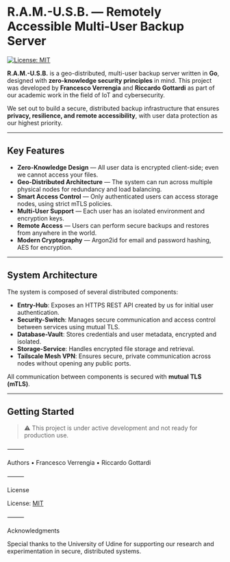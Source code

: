 # R.A.M.-U.S.B. — Remotely Accessible Multi-User Backup Server
[![License: MIT](https://img.shields.io/badge/License-MIT-yellow.svg)](LICENSE)

**R.A.M.-U.S.B.** is a geo-distributed, multi-user backup server written in **Go**, designed with **zero-knowledge security principles** in mind. This project was developed by **Francesco Verrengia** and **Riccardo Gottardi** as part of our academic work in the field of IoT and cybersecurity.

We set out to build a secure, distributed backup infrastructure that ensures **privacy, resilience, and remote accessibility**, with user data protection as our highest priority.

---

## Key Features

- **Zero-Knowledge Design** — All user data is encrypted client-side; even we cannot access your files.
- **Geo-Distributed Architecture** — The system can run across multiple physical nodes for redundancy and load balancing.
- **Smart Access Control** — Only authenticated users can access storage nodes, using strict mTLS policies.
- **Multi-User Support** — Each user has an isolated environment and encryption keys.
- **Remote Access** — Users can perform secure backups and restores from anywhere in the world.
- **Modern Cryptography** — Argon2id for email and password hashing, AES for encryption.

---

## System Architecture

The system is composed of several distributed components:

- **Entry-Hub**: Exposes an HTTPS REST API created by us for initial user authentication.
- **Security-Switch**: Manages secure communication and access control between services using mutual TLS.
- **Database-Vault**: Stores credentials and user metadata, encrypted and isolated.
- **Storage-Service**: Handles encrypted file storage and retrieval.
- **Tailscale Mesh VPN**: Ensures secure, private communication across nodes without opening any public ports.

All communication between components is secured with **mutual TLS (mTLS)**.

---

## Getting Started

> ⚠️ This project is under active development and not ready for production use.


⸻

Authors
	•	Francesco Verrengia
	•	Riccardo Gottardi

⸻

License

License: [MIT](LICENSE)

⸻

Acknowledgments

Special thanks to the University of Udine for supporting our research and experimentation in secure, distributed systems.
